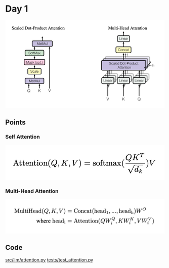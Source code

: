 # Day 1

![](../images/day1_1.png)

## Points

### Self Attention

![](../images/day1_2.png)


### Multi-Head Attention

![](../images/day1_3.png)


## Code

[src/llm/attention.py](../src/llm/attention.py)
[tests/test_attention.py](../tests/test_attention.py)

